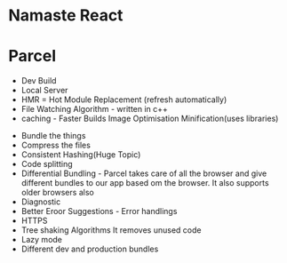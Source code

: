 # Namaste React


# Parcel
- Dev Build
- Local Server
- HMR = Hot Module Replacement (refresh automatically)
- File Watching Algorithm - written in c++
- caching - Faster Builds
Image  Optimisation 
Minification(uses libraries)

<!-- Narendra modi - react
Amit shah - Parcel
Small Ministers (Packages) -->

- Bundle the things
- Compress the files
- Consistent Hashing(Huge Topic)
- Code splitting
- Differential Bundling - Parcel takes care of all the browser and give different bundles to our app based om the browser.
It also supports older browsers also
- Diagnostic
- Better Eroor Suggestions - Error handlings
- HTTPS
- Tree shaking Algorithms
    It removes unused code
- Lazy mode
- Different dev and production bundles


